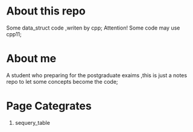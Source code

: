 # About this repo

Some data_struct code ,writen by cpp;
Attention! Some code may use cpp11;

# About me 

A student who preparing for the postgraduate exaims ,this is just a notes repo to let some concepts become the code;

# Page Categrates

 1. sequery_table


